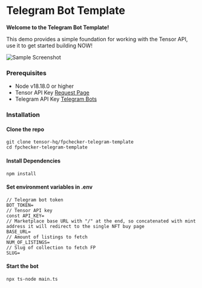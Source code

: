 # Telegram Bot Template

**Welcome to the Telegram Bot Template!**

This demo provides a simple foundation for working with the Tensor API, use it to get started building NOW!

![Sample Screenshot]()

### Prerequisites

- Node v18.18.0 or higher
- Tensor API Key [Request Page](https://tensor.readme.io/page/tensor-api-form)
- Telegram API Key [Telegram Bots](https://core.telegram.org/bots)

### Installation

#### Clone the repo

```shell
git clone tensor-hq/fpchecker-telegram-template
cd fpchecker-telegram-template
```

#### Install Dependencies

```shell
npm install
```

#### Set environment variables in .env
```
// Telegram bot token
BOT_TOKEN=
// Tensor API key
const API_KEY=
// Marketplace base URL with "/" at the end, so concatenated with mint address it will redirect to the single NFT buy page
BASE_URL=
// Amount of listings to fetch
NUM_OF_LISTINGS=
// Slug of collection to fetch FP
SLUG=
```

#### Start the bot

```
npx ts-node main.ts
```